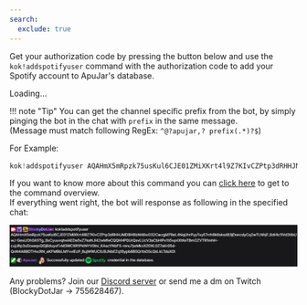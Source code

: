```yaml
---
search:
  exclude: true
---
```


<script>
    const params = new Proxy(new URLSearchParams(window.location.search), {
        get: (searchParams, prop) => searchParams.get(prop),
    });

    const code = params.code;

    window.onload = async function () {
        const codeElement = document.getElementById("code");

        if (code !== null && code.startsWith("AQ") && code.length === 376) {
            codeElement.innerHTML = "<p id='code' title='Get Spotify authorization code' class='md-button md-button--primary'>Get authorization code!</p>";
            return;
        }

        codeElement.innerHTML = "<p id='code-error' title='Error occured while trying to get authorization code'>Couldn't get authorization code.</p>";

        alert("No code query parameter found in the callback url.");
    }

    document.addEventListener('click', async function (event) {
        if (event.target.id === "code") {
            await navigator.clipboard.writeText(code);
            alert("Successfully copied authorization code to clipboard.");
        }
    });
</script>

<style>
	#code-error {
	    color: red;
	}
</style>

Get your authorization code by pressing the button below and use the `kok!addspotifyuser` command with the authorization code to add your Spotify account to ApuJar's database.

<div id="code">Loading...</div>

!!! note "Tip"
    You can get the channel specific prefix from the bot, by simply pinging the bot in the chat with `prefix` in the same message. 
    <br>(Message must match following RegEx: `^@?apujar,? prefix(.*)?$`)

<p>For Example:</p>

```java
kok!addspotifyuser AQAHmX5mRpzk75usKul6CJE01ZMiXKrt4l9Z7KIvCZPtp3dRHHJMDBH9bNA6wD32CwzgM79eL4NqUhrPyyTxyE7rrh6k6sksd83jDoncdyCq2wTLNhjF_6dHlz1IVd3tlbUwJ-GexiJOh0A1ITg_BxCyuuvqhviAEDe5vZ7kaNJI42wMfeCQQHHP0UrQsvLUcV3aCbHIPx1li5vpriXtKeTBmOZVTR1mhH-cujJRp3uDoxeqvQGj6duyxFzM3WCXR1PklNYV0Inr_KAscYNbFS-mnu7jwMkxX2DXL0Z7aKr05d-QnN4AB8DTHvcRN_eKFM9bLMYvviEcP_8ujWWUCtU9JNbEZq18ypb6B5QrtbG5cQkLkLTdsXGl
```

If you want to know more about this command you can [click here](/bot-commands/spotify-commands.html?h=addspotifyuser) to get to the command overview.
<br>If everything went right, the bot will response as following in the specified chat:

![ApuJar's message, after successful creation of access and refresh token for Spotify from the chat.](https://raw.githubusercontent.com/BlockyDotJar/ApuJar-Website/main/docs/assets/images/spotify-message.png)

Any problems? Join our [Discord server](https://discord.gg/FnGFbzCw2r) or send me a dm on Twitch (BlockyDotJar -> 755628467).